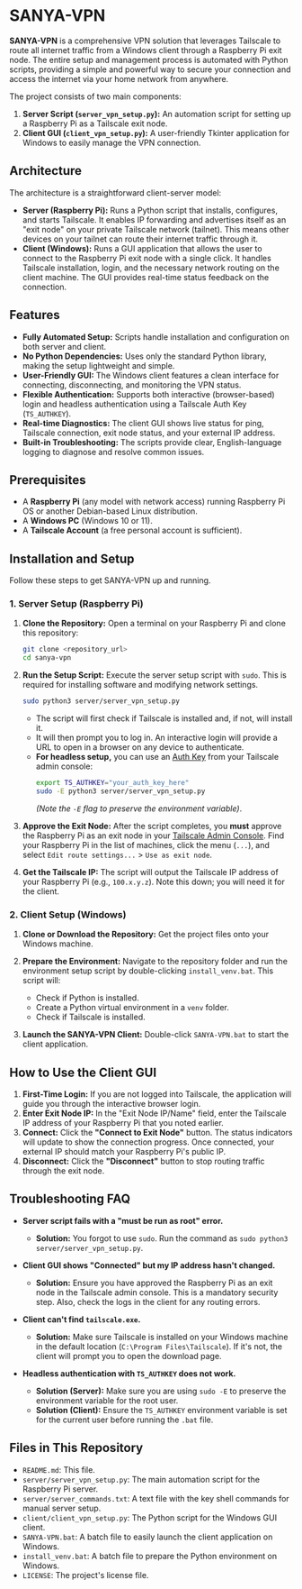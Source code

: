 # SANYA-VPN

**SANYA-VPN** is a comprehensive VPN solution that leverages Tailscale to route all internet traffic from a Windows client through a Raspberry Pi exit node. The entire setup and management process is automated with Python scripts, providing a simple and powerful way to secure your connection and access the internet via your home network from anywhere.

The project consists of two main components:
1.  **Server Script (`server_vpn_setup.py`):** An automation script for setting up a Raspberry Pi as a Tailscale exit node.
2.  **Client GUI (`client_vpn_setup.py`):** A user-friendly Tkinter application for Windows to easily manage the VPN connection.

## Architecture

The architecture is a straightforward client-server model:

*   **Server (Raspberry Pi):** Runs a Python script that installs, configures, and starts Tailscale. It enables IP forwarding and advertises itself as an "exit node" on your private Tailscale network (tailnet). This means other devices on your tailnet can route their internet traffic through it.
*   **Client (Windows):** Runs a GUI application that allows the user to connect to the Raspberry Pi exit node with a single click. It handles Tailscale installation, login, and the necessary network routing on the client machine. The GUI provides real-time status feedback on the connection.

## Features

*   **Fully Automated Setup:** Scripts handle installation and configuration on both server and client.
*   **No Python Dependencies:** Uses only the standard Python library, making the setup lightweight and simple.
*   **User-Friendly GUI:** The Windows client features a clean interface for connecting, disconnecting, and monitoring the VPN status.
*   **Flexible Authentication:** Supports both interactive (browser-based) login and headless authentication using a Tailscale Auth Key (`TS_AUTHKEY`).
*   **Real-time Diagnostics:** The client GUI shows live status for ping, Tailscale connection, exit node status, and your external IP address.
*   **Built-in Troubleshooting:** The scripts provide clear, English-language logging to diagnose and resolve common issues.

## Prerequisites

*   A **Raspberry Pi** (any model with network access) running Raspberry Pi OS or another Debian-based Linux distribution.
*   A **Windows PC** (Windows 10 or 11).
*   A **Tailscale Account** (a free personal account is sufficient).

## Installation and Setup

Follow these steps to get SANYA-VPN up and running.

### 1. Server Setup (Raspberry Pi)

1.  **Clone the Repository:**
    Open a terminal on your Raspberry Pi and clone this repository:
    ```bash
    git clone <repository_url>
    cd sanya-vpn
    ```

2.  **Run the Setup Script:**
    Execute the server setup script with `sudo`. This is required for installing software and modifying network settings.
    ```bash
    sudo python3 server/server_vpn_setup.py
    ```
    *   The script will first check if Tailscale is installed and, if not, will install it.
    *   It will then prompt you to log in. An interactive login will provide a URL to open in a browser on any device to authenticate.
    *   **For headless setup,** you can use an [Auth Key](https://tailscale.com/kb/1085/auth-keys/) from your Tailscale admin console:
        ```bash
        export TS_AUTHKEY="your_auth_key_here"
        sudo -E python3 server/server_vpn_setup.py
        ```
        *(Note the `-E` flag to preserve the environment variable)*.

3.  **Approve the Exit Node:**
    After the script completes, you **must** approve the Raspberry Pi as an exit node in your [Tailscale Admin Console](https://login.tailscale.com/admin/machines). Find your Raspberry Pi in the list of machines, click the menu (`...`), and select `Edit route settings...` > `Use as exit node`.

4.  **Get the Tailscale IP:**
    The script will output the Tailscale IP address of your Raspberry Pi (e.g., `100.x.y.z`). Note this down; you will need it for the client.

### 2. Client Setup (Windows)

1.  **Clone or Download the Repository:**
    Get the project files onto your Windows machine.

2.  **Prepare the Environment:**
    Navigate to the repository folder and run the environment setup script by double-clicking `install_venv.bat`. This script will:
    *   Check if Python is installed.
    *   Create a Python virtual environment in a `venv` folder.
    *   Check if Tailscale is installed.

3.  **Launch the SANYA-VPN Client:**
    Double-click `SANYA-VPN.bat` to start the client application.

## How to Use the Client GUI

1.  **First-Time Login:** If you are not logged into Tailscale, the application will guide you through the interactive browser login.
2.  **Enter Exit Node IP:** In the "Exit Node IP/Name" field, enter the Tailscale IP address of your Raspberry Pi that you noted earlier.
3.  **Connect:** Click the **"Connect to Exit Node"** button. The status indicators will update to show the connection progress. Once connected, your external IP should match your Raspberry Pi's public IP.
4.  **Disconnect:** Click the **"Disconnect"** button to stop routing traffic through the exit node.

## Troubleshooting FAQ

*   **Server script fails with a "must be run as root" error.**
    *   **Solution:** You forgot to use `sudo`. Run the command as `sudo python3 server/server_vpn_setup.py`.

*   **Client GUI shows "Connected" but my IP address hasn't changed.**
    *   **Solution:** Ensure you have approved the Raspberry Pi as an exit node in the Tailscale admin console. This is a mandatory security step. Also, check the logs in the client for any routing errors.

*   **Client can't find `tailscale.exe`.**
    *   **Solution:** Make sure Tailscale is installed on your Windows machine in the default location (`C:\Program Files\Tailscale`). If it's not, the client will prompt you to open the download page.

*   **Headless authentication with `TS_AUTHKEY` does not work.**
    *   **Solution (Server):** Make sure you are using `sudo -E` to preserve the environment variable for the root user.
    *   **Solution (Client):** Ensure the `TS_AUTHKEY` environment variable is set for the current user before running the `.bat` file.

## Files in This Repository

*   `README.md`: This file.
*   `server/server_vpn_setup.py`: The main automation script for the Raspberry Pi server.
*   `server/server_commands.txt`: A text file with the key shell commands for manual server setup.
*   `client/client_vpn_setup.py`: The Python script for the Windows GUI client.
*   `SANYA-VPN.bat`: A batch file to easily launch the client application on Windows.
*   `install_venv.bat`: A batch file to prepare the Python environment on Windows.
*   `LICENSE`: The project's license file.
